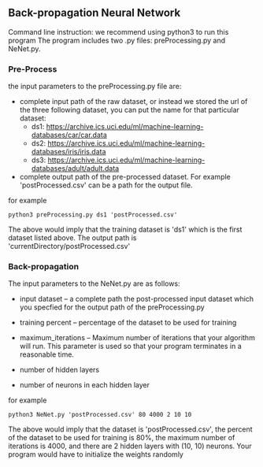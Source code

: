 ## Back-propagation Neural Network
Command line instruction:
we recommend using python3 to run this program
The program includes two .py files: preProcessing.py and NeNet.py.

### Pre-Process
the input parameters to the preProcessing.py file are:
+ complete input path of the raw dataset, or instead we stored the url of the three following dataset, you can put the name for that particular dataset:
  - ds1: https://archive.ics.uci.edu/ml/machine-learning-databases/car/car.data
  - ds2: https://archive.ics.uci.edu/ml/machine-learning-databases/iris/iris.data
  - ds3: https://archive.ics.uci.edu/ml/machine-learning-databases/adult/adult.data
+ complete output path of the pre-processed dataset. For example 'postProcessed.csv' can be a path for the output file.

for example
```
python3 preProcessing.py ds1 'postProcessed.csv'
```
The above would imply that the training dataset is 'ds1' which is the first dataset listed above. The output path is 'currentDirectory/postProcessed.csv'

### Back-propagation
The input parameters to the NeNet.py
are as follows:
+ input dataset – a complete path the post-processed input dataset which you specfied for the output path of the preProcessing.py

+ training percent – percentage of the dataset to be used for training
+ maximum_iterations – Maximum number of iterations that your algorithm will run. This
parameter is used so that your program terminates in a reasonable time.
+ number of hidden layers
+ number of neurons in each hidden layer


for example 
```
python3 NeNet.py 'postProcessed.csv' 80 4000 2 10 10
```
The above would imply that the dataset is 'postProcessed.csv', the percent of the dataset to be used for
training is 80%, the maximum number of iterations is 4000, and there are 2 hidden layers with
(10, 10) neurons. Your program would have to initialize the weights randomly
